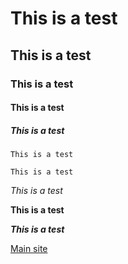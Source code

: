 # This is a test
## This is a test
### This is a test
#### This is a test
##### This is a test

`This is a test`

```
This is a test
```
*This is a test*

**This is a test**

***This is a test***

[Main site](https://tresquel.github.io/)
